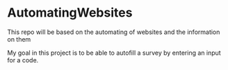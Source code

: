# AutomatingWebsites
This repo will be based on the automating of websites and the information on them



My goal in this project is to be able to autofill a survey by entering an input for a code.

